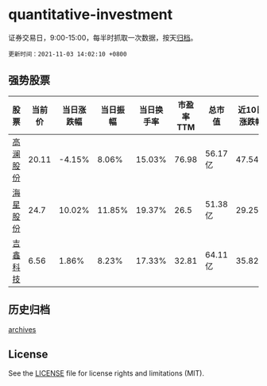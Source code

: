 # quantitative-investment

证券交易日，9:00-15:00，每半时抓取一次数据，按天[归档](archives)。

`更新时间：2021-11-03 14:02:10 +0800`

## 强势股票

|股票|当前价|当日涨跌幅|当日振幅|当日换手率|市盈率TTM|总市值|近10日涨跌幅|
|----|----|----|----|----|----|----|----|
|[高澜股份](https://xueqiu.com/S/SZ300499)|20.11|-4.15%|8.06%|15.03%|76.98|56.17亿|47.54%|
|[海星股份](https://xueqiu.com/S/SH603115)|24.7|10.02%|11.85%|19.37%|26.5|51.38亿|29.25%|
|[吉鑫科技](https://xueqiu.com/S/SH601218)|6.56|1.86%|8.23%|17.33%|32.81|64.11亿|35.82%|

## 历史归档

[archives](archives)

## License

See the [LICENSE](LICENSE) file for license rights and limitations (MIT).